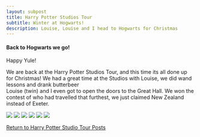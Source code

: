 ```yaml
---
layout: subpost
title: Harry Potter Studios Tour
subtitle: Winter at Hogwarts!
description: Louise, Louise and I head to Hogwarts for Christmas
---
```


<h4>Back to Hogwarts we go!</h4>

Happy Yule!

We are back at the Harry Potter Studios Tour, and this time its all done up for Christmas! We had a great time at the Studios with Louise, we did wand lessons and drank butterbeer<br>
Louise (twin) and I even got to open the doors to the Great Hall. We won the contest of who had travelled that furthest, we just claimed New Zealand instead of Exeter.

<img src="https://adventuresofthetravellingtwins.com/Photos/2013-12-20-HarryPotterPart2/day11-min.JPG" class="image1"> 
<img src="https://adventuresofthetravellingtwins.com/Photos/2013-12-20-HarryPotterPart2/day12-min.JPG" class="image1">
<img src="https://adventuresofthetravellingtwins.com/Photos/2013-12-20-HarryPotterPart2/day13-min.JPG" class="image1">
<img src="https://adventuresofthetravellingtwins.com/Photos/2013-12-20-HarryPotterPart2/day14-min.JPG" class="image1">
<img src="https://adventuresofthetravellingtwins.com/Photos/2013-12-20-HarryPotterPart2/day15-min.JPG" class="image1">
<img src="https://adventuresofthetravellingtwins.com/Photos/2013-12-20-HarryPotterPart2/day16-min.JPG" class="image1">

<a href="https://adventuresofthetravellingtwins.com/2013/09/07/HarryPotter/">Return to Harry Potter Studio Tour Posts</a>
